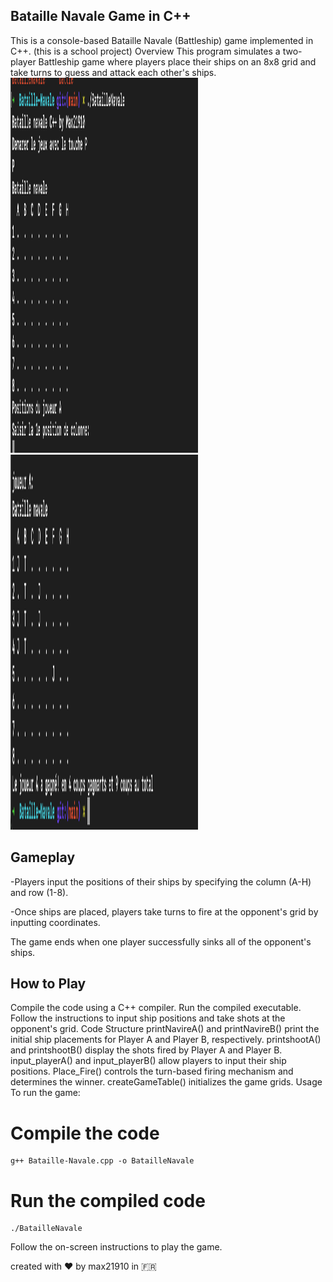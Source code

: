 ## Bataille Navale Game in C++
This is a console-based Bataille Navale (Battleship) game implemented in C++.
(this is a school project)
Overview
This program simulates a two-player Battleship game where players place their ships on an 8x8 grid and take turns to guess and attack each other's ships.
<img src="img/1.jpg" width="300" height="600">
<img src="img/2.jpg" width="300" height="600">
## Gameplay
-Players input the positions of their ships by specifying the column (A-H) and row (1-8).

-Once ships are placed, players take turns to fire at the opponent's grid by inputting coordinates.

The game ends when one player successfully sinks all of the opponent's ships.

## How to Play
Compile the code using a C++ compiler.
Run the compiled executable.
Follow the instructions to input ship positions and take shots at the opponent's grid.
Code Structure
printNavireA() and printNavireB() print the initial ship placements for Player A and Player B, respectively.
printshootA() and printshootB() display the shots fired by Player A and Player B.
input_playerA() and input_playerB() allow players to input their ship positions.
Place_Fire() controls the turn-based firing mechanism and determines the winner.
createGameTable() initializes the game grids.
Usage
To run the game:

# Compile the code
```
g++ Bataille-Navale.cpp -o BatailleNavale
```
# Run the compiled code
```
./BatailleNavale
```
Follow the on-screen instructions to play the game.


created with ❤️ by max21910 in 🇫🇷